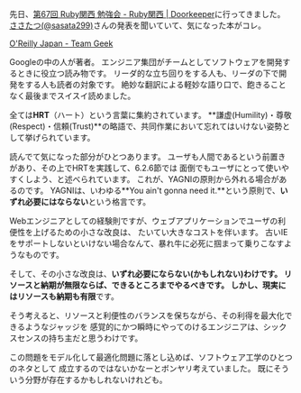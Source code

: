 <!-- title: Team Geekを読んだ -->

先日、[第67回 Ruby関西 勉強会 - Ruby関西 | Doorkeeper](https://rubykansai.doorkeeper.jp/events/23266)に行ってきました。  
[ささたつ(@sasata299)](https://twitter.com/sasata299)さんの発表を聞いていて、気になった本がコレ。

[O'Reilly Japan - Team Geek](http://www.oreilly.co.jp/books/9784873116303/)

Googleの中の人が著者。
エンジニア集団がチームとしてソフトウェアを開発するときに役立つ読み物です。
リーダ的な立ち回りをする人も、リーダの下で開発をする人も読者の対象です。
絶妙な翻訳による軽妙な語り口で、飽きることなく最後までスイスイ読めました。

全ては**HRT**（ハート）という言葉に集約されています。
**謙虚(Humility)・尊敬(Respect)・信頼(Trust)**の略語で、共同作業において忘れてはいけない姿勢として挙げられています。

読んでて気になった部分がひとつあります。
ユーザも人間であるという前置きがあり、その上でHRTを実践して、6.2.6節では
面倒でもユーザにとって使いやすくしよう、と述べられています。
これが、YAGNIの原則から外れる場合があるのです。
YAGNIは、いわゆる**You ain't gonna need it.**という原則で、**いずれ必要にはならない**という格言です。

Webエンジニアとしての経験則ですが、ウェブアプリケーションでユーザの利便性を上げるための小さな改良は、
たいてい大きなコストを伴います。
古いIEをサポートしないといけない場合なんて、暴れ牛に必死に掴まって乗りこなすようなものです。

そして、その小さな改良は、**いずれ必要にならない(かもしれない)**わけです。
リソースと納期が無限ならば、できるところまでやるべきです。
しかし、現実にはリソースも納期も**有限**です。

そう考えると、リソースと利便性のバランスを保ちながら、その利得を最大化できるようなジャッジを
感覚的にかつ瞬時にやってのけるエンジニアは、シックスセンスの持ち主だと思うわけです。

この問題をモデル化して最適化問題に落とし込めば、ソフトウェア工学のひとつのネタとして
成立するのではないかなーとボンヤリ考えていました。
既にそういう分野が存在するかもしれないけれども。
